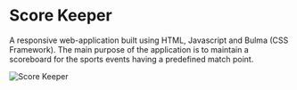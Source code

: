 # Score Keeper

A responsive web-application built using HTML, Javascript and Bulma (CSS Framework). The main purpose of the application is to maintain a scoreboard for the sports events having a predefined match point.

![Score Keeper](https://user-images.githubusercontent.com/71378339/187267501-9007777b-e316-40e6-b210-8421eefd7840.jpg)
